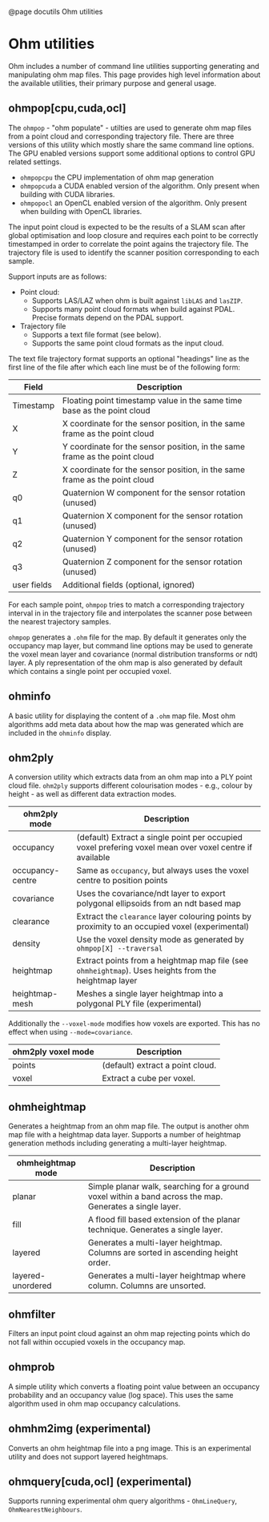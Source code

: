 <!--
Copyright (c) 2021
Commonwealth Scientific and Industrial Research Organisation (CSIRO)
ABN 41 687 119 230

Author: Kazys Stepanas
-->

@page docutils Ohm utilities

# Ohm utilities

Ohm includes a number of command line utilities supporting generating and manipulating ohm map files. This page provides
high level information about the available utilities, their primary purpose and general usage.

## ohmpop\[cpu,cuda,ocl\]

The `ohmpop` - "ohm populate" - utilties are used to generate ohm map files from a point cloud and corresponding
trajectory file. There are three versions of this utility which mostly share the same command line options. The GPU
enabled versions support some additional options to control GPU related settings.

- `ohmpopcpu` the CPU implementation of ohm map generation
- `ohmpopcuda` a CUDA enabled version of the algorithm. Only present when building with CUDA libraries.
- `ohmpopocl` an OpenCL enabled version of the algorithm. Only present when building with OpenCL libraries.

The input point cloud is expected to be the results of a SLAM scan after global optimisation and loop closure and
requires each point to be correctly timestamped in order to correlate the point agains the trajectory file. The
trajectory file is used to identify the scanner position corresponding to each sample.

Support inputs are as follows:

- Point cloud:
  - Supports LAS/LAZ when ohm is built against `libLAS` and `lasZIP`.
  - Supports many point cloud formats when build against PDAL. Precise formats depend on the PDAL support.
- Trajectory file
  - Supports a text file format (see below).
  - Supports the same point cloud formats as the input cloud.

The text file trajectory format supports an optional "headings" line as the first line of the file after which each line
must be of the following form:

| Field       | Description                                                                |
| ----------- | -------------------------------------------------------------------------- |
| Timestamp   | Floating point timestamp value in the same time base as the point cloud    |
| X           | X coordinate for the sensor position, in the same frame as the point cloud |
| Y           | Y coordinate for the sensor position, in the same frame as the point cloud |
| Z           | X coordinate for the sensor position, in the same frame as the point cloud |
| q0          | Quaternion W component for the sensor rotation (unused)                    |
| q1          | Quaternion X component for the sensor rotation (unused)                    |
| q2          | Quaternion Y component for the sensor rotation (unused)                    |
| q3          | Quaternion Z component for the sensor rotation (unused)                    |
| user fields | Additional fields (optional, ignored)                                      |

For each sample point, `ohmpop` tries to match a corresponding trajectory interval in in the trajectory file and
interpolates the scanner pose between the nearest trajectory samples.

`ohmpop` generates a `.ohm` file for the map. By default it generates only the occupancy map layer, but command line
options may be used to generate the voxel mean layer and covariance (normal distribution transforms or ndt) layer. A ply
representation of the ohm map is also generated by default which contains a single point per occupied voxel.

## ohminfo

A basic utility for displaying the content of a `.ohm` map file. Most ohm algorithms add meta data about how the map was
generated which are included in the `ohminfo` display.

## ohm2ply

A conversion utility which extracts data from an ohm map into a PLY point cloud file. `ohm2ply` supports different
colourisation modes - e.g., colour by height - as well as different data extraction modes.

| ohm2ply mode     | Description                                                                                             |
| ---------------- | ------------------------------------------------------------------------------------------------------- |
| occupancy        | (default) Extract a single point per occupied voxel prefering voxel mean over voxel centre if available |
| occupancy-centre | Same as `occupancy`, but always uses the voxel centre to position points                                |
| covariance       | Uses the covariance/ndt layer to export polygonal ellipsoids from an ndt based map                      |
| clearance        | Extract the `clearance` layer colouring points by proximity to an occupied voxel (experimental)         |
| density          | Use the voxel density mode as generated by `ohmpop[X] --traversal`                                      |
| heightmap        | Extract points from a heightmap map file (see `ohmheightmap`). Uses heights from the heightmap layer    |
| heightmap-mesh   | Meshes a single layer heightmap into a polygonal PLY file (experimental)                                |

Additionally the `--voxel-mode` modifies how voxels are exported. This has no effect when using `--mode=covariance`.


| ohm2ply voxel mode | Description                      |
| ------------------ | -------------------------------- |
| points             | (default) extract a point cloud. |
| voxel              | Extract a cube per voxel.        |

## ohmheightmap

Generates a heightmap from an ohm map file. The output is another ohm map file with a heightmap data layer. Supports a
number of heightmap generation methods including generating a multi-layer heightmap.

| ohmheightmap mode | Description                                                                                              |
| ----------------- | -------------------------------------------------------------------------------------------------------- |
| planar            | Simple planar walk, searching for a ground voxel within a band across the map. Generates a single layer. |
| fill              | A flood fill based extension of the planar technique. Generates a single layer.                          |
| layered           | Generates a multi-layer heightmap. Columns are sorted in ascending height order.                         |
| layered-unordered | Generates a multi-layer heightmap where column. Columns are unsorted.                                    |

## ohmfilter

Filters an input point cloud against an ohm map rejecting points which do not fall within occupied voxels in the
occupancy map.

## ohmprob

A simple utility which converts a floating point value between an occupancy probability and an occupancy value (log
space). This uses the same algorithm used in ohm map occupancy calculations.

## ohmhm2img (experimental)

Converts an ohm heightmap file into a png image. This is an experimental utility and does not support layered
heightmaps.

## ohmquery\[cuda,ocl\] (experimental)

Supports running experimental ohm query algorithms - `OhmLineQuery`, `OhmNearestNeighbours`.
